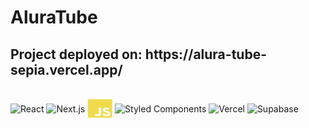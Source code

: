 # AluraTube
<h2>Project deployed on: https://alura-tube-sepia.vercel.app/</h2>

<div style="display: inline_block"><br>
  <img align="center" alt="React" height="30" width="40" src="https://cdn.jsdelivr.net/gh/devicons/devicon/icons/react/react-original.svg">
  <img align="center" alt="Next.js" height="30" width="30" src="https://cdn.jsdelivr.net/gh/devicons/devicon/icons/nextjs/nextjs-original.svg"/>
  <img align="center" alt="Js" height="30" width="40" src="https://raw.githubusercontent.com/devicons/devicon/master/icons/javascript/javascript-plain.svg">
  <img align="center" alt="Styled Components" height="40" width="50" src="https://miro.medium.com/max/318/1*7jRD5QhgARucFKvRHFxpOg.png" />
  <img align="center" alt="Vercel" height="30" width="30" src="https://assets.vercel.com/image/upload/v1588805858/repositories/vercel/logo.png" />
  <img align="center" alt="Supabase" height="30" width="30" src="https://seeklogo.com/images/S/supabase-logo-DCC676FFE2-seeklogo.com.png" />
</div>

